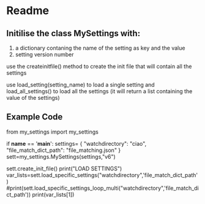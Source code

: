 # Readme
## Initilise the class MySettings with:
 1. a dictionary contaning the name of the setting as key and the value
 2. setting version number

use the createinitfile() method to create the init file that will contain all the settings

use load_setting(setting_name) to load a single setting and load_all_settings() to load all the settings  (it will return a list containing the value of the settings) 



## Example Code

from my_settings import my_settings


if __name__ == '__main__':
   settings= {
  "watchdirectory": "ciao",
  "file_match_dict_path": "file_matching.json"
}
   sett=my_settings.MySettings(settings,"v6")


   sett.create_init_file()
   print("LOAD SETTINGS")
   var_lists=sett.load_specific_settings("watchdirectory",'file_match_dict_path')
   #print(sett.load_specific_settings_loop_multi("watchdirectory",'file_match_dict_path'))
   print(var_lists[1])
